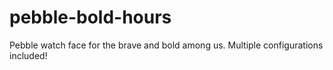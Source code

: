 pebble-bold-hours
=================

Pebble watch face for the brave and bold among us.
Multiple configurations included!
